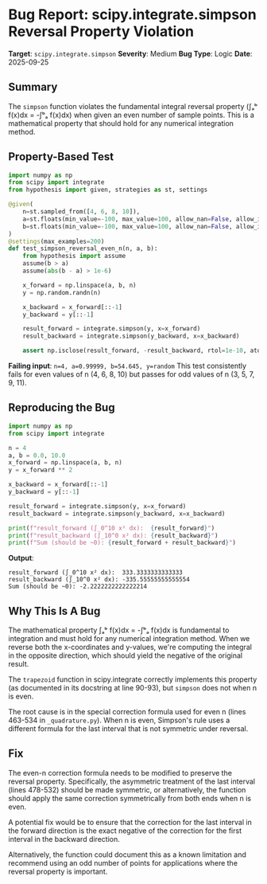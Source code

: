 # Bug Report: scipy.integrate.simpson Reversal Property Violation

**Target**: `scipy.integrate.simpson`
**Severity**: Medium
**Bug Type**: Logic
**Date**: 2025-09-25

## Summary

The `simpson` function violates the fundamental integral reversal property (∫ₐᵇ f(x)dx = -∫ᵇₐ f(x)dx) when given an even number of sample points. This is a mathematical property that should hold for any numerical integration method.

## Property-Based Test

```python
import numpy as np
from scipy import integrate
from hypothesis import given, strategies as st, settings

@given(
    n=st.sampled_from([4, 6, 8, 10]),
    a=st.floats(min_value=-100, max_value=100, allow_nan=False, allow_infinity=False),
    b=st.floats(min_value=-100, max_value=100, allow_nan=False, allow_infinity=False)
)
@settings(max_examples=200)
def test_simpson_reversal_even_n(n, a, b):
    from hypothesis import assume
    assume(b > a)
    assume(abs(b - a) > 1e-6)

    x_forward = np.linspace(a, b, n)
    y = np.random.randn(n)

    x_backward = x_forward[::-1]
    y_backward = y[::-1]

    result_forward = integrate.simpson(y, x=x_forward)
    result_backward = integrate.simpson(y_backward, x=x_backward)

    assert np.isclose(result_forward, -result_backward, rtol=1e-10, atol=1e-10)
```

**Failing input**: `n=4, a=0.99999, b=54.645, y=random`
This test consistently fails for even values of n (4, 6, 8, 10) but passes for odd values of n (3, 5, 7, 9, 11).

## Reproducing the Bug

```python
import numpy as np
from scipy import integrate

n = 4
a, b = 0.0, 10.0
x_forward = np.linspace(a, b, n)
y = x_forward ** 2

x_backward = x_forward[::-1]
y_backward = y[::-1]

result_forward = integrate.simpson(y, x=x_forward)
result_backward = integrate.simpson(y_backward, x=x_backward)

print(f"result_forward (∫_0^10 x² dx):  {result_forward}")
print(f"result_backward (∫_10^0 x² dx): {result_backward}")
print(f"Sum (should be ~0): {result_forward + result_backward}")
```

**Output**:
```
result_forward (∫_0^10 x² dx):  333.3333333333333
result_backward (∫_10^0 x² dx): -335.55555555555554
Sum (should be ~0): -2.2222222222222214
```

## Why This Is A Bug

The mathematical property ∫ₐᵇ f(x)dx = -∫ᵇₐ f(x)dx is fundamental to integration and must hold for any numerical integration method. When we reverse both the x-coordinates and y-values, we're computing the integral in the opposite direction, which should yield the negative of the original result.

The `trapezoid` function in scipy.integrate correctly implements this property (as documented in its docstring at line 90-93), but `simpson` does not when n is even.

The root cause is in the special correction formula used for even n (lines 463-534 in `_quadrature.py`). When n is even, Simpson's rule uses a different formula for the last interval that is not symmetric under reversal.

## Fix

The even-n correction formula needs to be modified to preserve the reversal property. Specifically, the asymmetric treatment of the last interval (lines 478-532) should be made symmetric, or alternatively, the function should apply the same correction symmetrically from both ends when n is even.

A potential fix would be to ensure that the correction for the last interval in the forward direction is the exact negative of the correction for the first interval in the backward direction.

Alternatively, the function could document this as a known limitation and recommend using an odd number of points for applications where the reversal property is important.